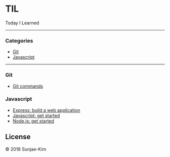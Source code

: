 # TIL

Today I Learned

<hr>

### Categories

* [Git](https://github.com/Sunjae-Kim/TIL/tree/master/git)
* [Javascript](https://github.com/Sunjae-Kim/TIL/tree/master/javascript)

<hr>

### Git

- [Git commands](https://github.com/Sunjae-Kim/TIL/blob/master/git/Git-commands.md)

### Javascript

- [Express: build a web application](https://github.com/Sunjae-Kim/TIL/blob/master/javascript/express_build-a-web-application.md)
- [Javascript: get started](https://github.com/Sunjae-Kim/TIL/blob/master/javascript/javascript_get-started.md)
- [Node.js: get started](https://github.com/Sunjae-Kim/TIL/blob/master/javascript/nodejs_get-started.md)

## License

© 2018 Sunjae-Kim

